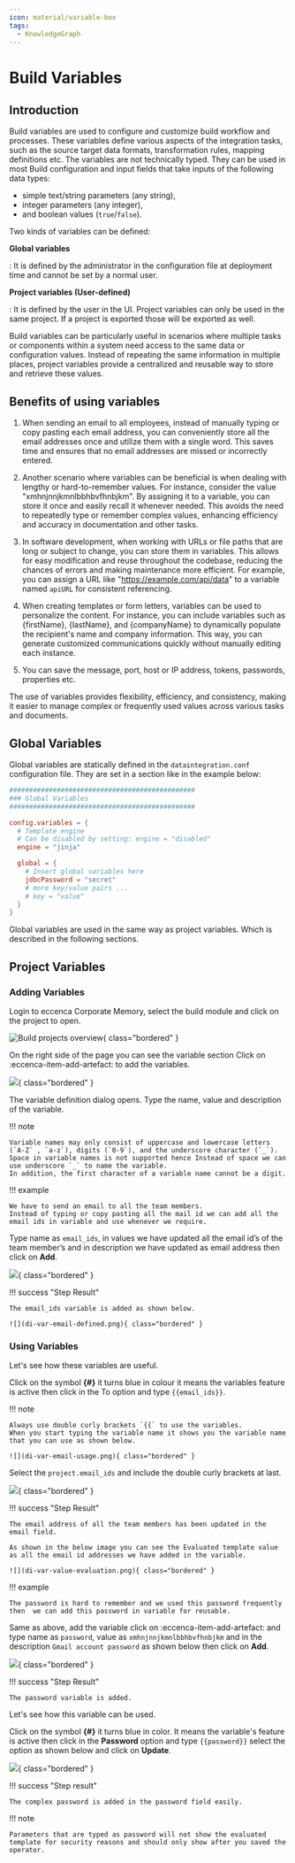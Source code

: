 ```yaml
---
icon: material/variable-box
tags:
  - KnowledgeGraph
---
```

# Build Variables

## Introduction

Build variables are used to configure and customize build workflow and processes.
These variables define various aspects of the integration tasks, such as the source target data formats, transformation rules, mapping definitions etc.
The variables are not technically typed.
They can be used in most Build configuration and input fields that take inputs of the following data types:

-   simple text/string parameters (any string),
-   integer parameters (any integer),
-   and boolean values (`true`/`false`).

Two kinds of variables can be defined:

**Global variables** 

:   It is defined by the administrator in the configuration file at deployment time and cannot be set by a normal user.

**Project variables (User-defined)** 

:   It is defined by the user in the UI.
    Project variables can only be used in the same project.
    If a project is exported those will be exported as well.

Build variables can be particularly useful in scenarios where multiple tasks or components within a system need access to the same data or configuration values.
Instead of repeating the same information in multiple places, project variables provide a centralized and reusable way to store and retrieve these values.

## Benefits of using variables

1. When sending an email to all employees, instead of manually typing or copy pasting each email address, you can conveniently store all the email addresses once and utilize them with a single word.
    This saves time and ensures that no email addresses are missed or incorrectly entered.

2. Another scenario where variables can be beneficial is when dealing with lengthy or hard-to-remember values.
    For instance, consider the value "xmhnjnnjkmnlbbhbvfhnbjkm".
    By assigning it to a variable, you can store it once and easily recall it whenever needed.
    This avoids the need to repeatedly type or remember complex values, enhancing efficiency and accuracy in documentation and other tasks.

3. In software development, when working with URLs or file paths that are long or subject to change, you can store them in variables.
    This allows for easy modification and reuse throughout the codebase, reducing the chances of errors and making maintenance more efficient.
    For example, you can assign a URL like "<https://example.com/api/data>" to a variable named `apiURL` for consistent referencing.

4. When creating templates or form letters, variables can be used to personalize the content.
    For instance, you can include variables such as {firstName}, {lastName}, and {companyName} to dynamically populate the recipient's name and company information.
    This way, you can generate customized communications quickly without manually editing each instance.

5. You can save the message, port, host or IP address, tokens, passwords, properties etc.

The use of variables provides flexibility, efficiency, and consistency, making it easier to manage complex or frequently used values across various tasks and documents.

## Global Variables

Global variables are statically defined in the `dataintegration.conf` configuration file.
They are set in a section like in the example below:

```conf
###############################################
### Global Variables
###############################################

config.variables = {
  # Template engine
  # Can be disabled by setting: engine = "disabled"
  engine = "jinja"

  global = {
    # Insert global variables here
    jdbcPassword = "secret"
    # more key/value pairs ...
    # key = "value"
  }
}
```

Global variables are used in the same way as project variables.
Which is described in the following sections.

## Project Variables

### Adding Variables

Login to eccenca Corporate Memory, select the build module and click on the project to open.

![Build projects overview](di-var-project-select.png){ class="bordered" }

On the right side of the page you can see the variable section Click on :eccenca-item-add-artefact: to add the variables.

![](di-var-add-variable.png){ class="bordered" }

The variable definition dialog opens.
Type the name, value and description of the variable.

!!! note

    Variable names may only consist of uppercase and lowercase letters (`A-Z` , `a-z`), digits (`0-9`), and the underscore character (`_`).
    Space in variable names is not supported hence Instead of space we can use underscore `_` to name the variable.
    In addition, the first character of a variable name cannot be a digit.

!!! example

    We have to send an email to all the team members.
    Instead of typing or copy pasting all the mail id we can add all the email ids in variable and use whenever we require.

Type name as `email_ids`, in values we have updated all the email id’s of the team member’s and in description we have updated as email address then click on **Add**.

![](di-var-email-definition.png){ class="bordered" }

!!! success "Step Result"

    The email_ids variable is added as shown below.

    ![](di-var-email-defined.png){ class="bordered" }

### Using Variables

Let's see how these variables are useful.

Click on the symbol **{#}** it turns blue in colour it means the variables feature is active then click in the To option and type `{{email_ids}}`.

!!! note

    Always use double curly brackets `{{` to use the variables.
    When you start typing the variable name it shows you the variable name that you can use as shown below.

    ![](di-var-email-usage.png){ class="bordered" }

Select the `project.email_ids` and include the double curly brackets at last.

![](di-var-email-usage-2.png){ class="bordered" }

!!! success "Step Result"

    The email address of all the team members has been updated in the email field. 

    As shown in the below image you can see the Evaluated template value as all the email id addresses we have added in the variable.

    ![](di-var-value-evaluation.png){ class="bordered" }

!!! example

    The password is hard to remember and we used this password frequently then  we can add this password in variable for reusable.

Same as above, add the variable click on :eccenca-item-add-artefact: and type name as `password`, value as `xmhnjnnjkmnlbbhbvfhnbjkm` and in the description `Gmail account password` as shown below then click on **Add**.

![](di-var-password-definition.png){ class="bordered" }

!!! success "Step Result"

    The password variable is added.

Let's see how this variable can be used.

Click on the symbol **{#}** it turns blue in color. It means the variable's feature is active then click in the **Password** option and type `{{password}}` select the option as shown below and click on **Update**.

![](di-var-password-usage.png){ class="bordered" }

!!! success "Step result"

    The complex password is added in the password field easily.

!!! note

    Parameters that are typed as password will not show the evaluated template for security reasons and should only show after you saved the operator.
